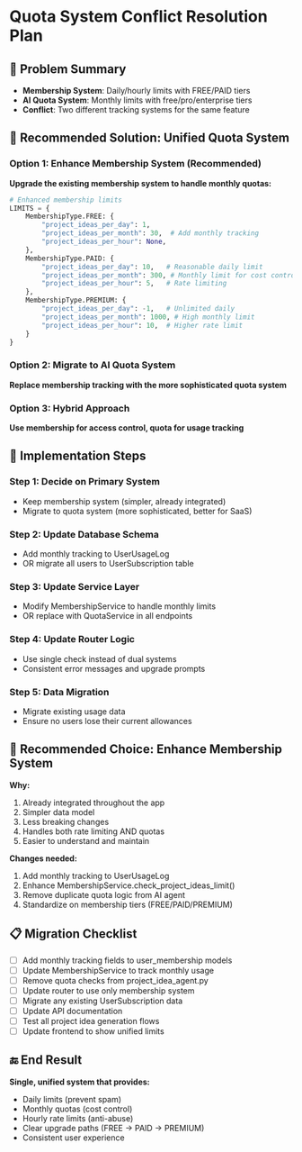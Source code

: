 # Quota System Conflict Resolution Plan

## 🎯 Problem Summary
- **Membership System**: Daily/hourly limits with FREE/PAID tiers
- **AI Quota System**: Monthly limits with free/pro/enterprise tiers
- **Conflict**: Two different tracking systems for the same feature

## 🔧 Recommended Solution: Unified Quota System

### Option 1: Enhance Membership System (Recommended)
**Upgrade the existing membership system to handle monthly quotas:**

```python
# Enhanced membership limits
LIMITS = {
    MembershipType.FREE: {
        "project_ideas_per_day": 1,
        "project_ideas_per_month": 30,  # Add monthly tracking
        "project_ideas_per_hour": None,
    },
    MembershipType.PAID: {
        "project_ideas_per_day": 10,   # Reasonable daily limit
        "project_ideas_per_month": 300, # Monthly limit for cost control
        "project_ideas_per_hour": 5,   # Rate limiting
    },
    MembershipType.PREMIUM: {
        "project_ideas_per_day": -1,   # Unlimited daily
        "project_ideas_per_month": 1000, # High monthly limit
        "project_ideas_per_hour": 10,  # Higher rate limit
    }
}
```

### Option 2: Migrate to AI Quota System
**Replace membership tracking with the more sophisticated quota system**

### Option 3: Hybrid Approach
**Use membership for access control, quota for usage tracking**

## 🚀 Implementation Steps

### Step 1: Decide on Primary System
- Keep membership system (simpler, already integrated)
- Migrate to quota system (more sophisticated, better for SaaS)

### Step 2: Update Database Schema
- Add monthly tracking to UserUsageLog
- OR migrate all users to UserSubscription table

### Step 3: Update Service Layer
- Modify MembershipService to handle monthly limits
- OR replace with QuotaService in all endpoints

### Step 4: Update Router Logic
- Use single check instead of dual systems
- Consistent error messages and upgrade prompts

### Step 5: Data Migration
- Migrate existing usage data
- Ensure no users lose their current allowances

## 🎯 Recommended Choice: Enhance Membership System

**Why:**
1. Already integrated throughout the app
2. Simpler data model
3. Less breaking changes
4. Handles both rate limiting AND quotas
5. Easier to understand and maintain

**Changes needed:**
1. Add monthly tracking to UserUsageLog
2. Enhance MembershipService.check_project_ideas_limit()
3. Remove duplicate quota logic from AI agent
4. Standardize on membership tiers (FREE/PAID/PREMIUM)

## 📋 Migration Checklist

- [ ] Add monthly tracking fields to user_membership models
- [ ] Update MembershipService to track monthly usage
- [ ] Remove quota checks from project_idea_agent.py
- [ ] Update router to use only membership system
- [ ] Migrate any existing UserSubscription data
- [ ] Update API documentation
- [ ] Test all project idea generation flows
- [ ] Update frontend to show unified limits

## 🔚 End Result
**Single, unified system that provides:**
- Daily limits (prevent spam)
- Monthly quotas (cost control)
- Hourly rate limits (anti-abuse)
- Clear upgrade paths (FREE -> PAID -> PREMIUM)
- Consistent user experience
